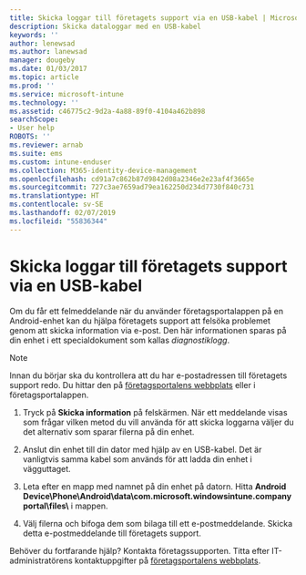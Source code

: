 ```yaml
---
title: Skicka loggar till företagets support via en USB-kabel | Microsoft Docs
description: Skicka dataloggar med en USB-kabel
keywords: ''
author: lenewsad
ms.author: lanewsad
manager: dougeby
ms.date: 01/03/2017
ms.topic: article
ms.prod: ''
ms.service: microsoft-intune
ms.technology: ''
ms.assetid: c46775c2-9d2a-4a88-89f0-4104a462b898
searchScope:
- User help
ROBOTS: ''
ms.reviewer: arnab
ms.suite: ems
ms.custom: intune-enduser
ms.collection: M365-identity-device-management
ms.openlocfilehash: cd91a7c862b87d9842d08a2346e2e23af4f3665e
ms.sourcegitcommit: 727c3ae7659ad79ea162250d234d7730f840c731
ms.translationtype: HT
ms.contentlocale: sv-SE
ms.lasthandoff: 02/07/2019
ms.locfileid: "55836344"
---
```

# <a name="send-logs-to-your-company-support-using-a-usb-cable"></a>Skicka loggar till företagets support via en USB-kabel

Om du får ett felmeddelande när du använder företagsportalappen på en Android-enhet kan du hjälpa företagets support att felsöka problemet genom att skicka information via e-post. Den här informationen sparas på din enhet i ett specialdokument som kallas _diagnostiklogg_.

> [!Note]
> Innan du börjar ska du kontrollera att du har e-postadressen till företagets support redo. Du hittar den på [företagsportalens webbplats](https://go.microsoft.com/fwlink/?linkid=2010980) eller i företagsportalappen.

1. Tryck på **Skicka information** på felskärmen. När ett meddelande visas som frågar vilken metod du vill använda för att skicka loggarna väljer du det alternativ som sparar filerna på din enhet.

2. Anslut din enhet till din dator med hjälp av en USB-kabel. Det är vanligtvis samma kabel som används för att ladda din enhet i vägguttaget.

3. Leta efter en mapp med namnet på din enhet på datorn. Hitta <strong>Android Device\Phone\Android\data\com.microsoft.windowsintune.companyportal\files\\</strong> i mappen.

4. Välj filerna och bifoga dem som bilaga till ett e-postmeddelande. Skicka detta e-postmeddelande till företagets support.

Behöver du fortfarande hjälp? Kontakta företagssupporten. Titta efter IT-administratörens kontaktuppgifter på [företagsportalens webbplats](https://go.microsoft.com/fwlink/?linkid=2010980).
